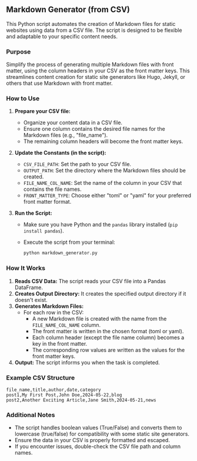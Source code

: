 ## Markdown Generator (from CSV)

This Python script automates the creation of Markdown files for static websites using data from a CSV file. The script is designed to be flexible and adaptable to your specific content needs.

### Purpose

Simplify the process of generating multiple Markdown files with front matter, using the column headers in your CSV as the front matter keys. This streamlines content creation for static site generators like Hugo, Jekyll, or others that use Markdown with front matter.

### How to Use

1. **Prepare your CSV file:**
   * Organize your content data in a CSV file.
   * Ensure one column contains the desired file names for the Markdown files (e.g., "file_name").
   * The remaining column headers will become the front matter keys.

2. **Update the Constants (in the script):**
   * `CSV_FILE_PATH`: Set the path to your CSV file.
   * `OUTPUT_PATH`: Set the directory where the Markdown files should be created.
   * `FILE_NAME_COL_NAME`: Set the name of the column in your CSV that contains the file names.
   * `FRONT_MATTER_TYPE`: Choose either "toml" or "yaml" for your preferred front matter format.

3. **Run the Script:**
   * Make sure you have Python and the `pandas` library installed (`pip install pandas`).
   * Execute the script from your terminal:

     ```bash
     python markdown_generator.py 
     ```

### How It Works

1. **Reads CSV Data:**  The script reads your CSV file into a Pandas DataFrame.
2. **Creates Output Directory:** It creates the specified output directory if it doesn't exist.
3. **Generates Markdown Files:**
   * For each row in the CSV:
      * A new Markdown file is created with the name from the `FILE_NAME_COL_NAME` column.
      * The front matter is written in the chosen format (toml or yaml).
      * Each column header (except the file name column) becomes a key in the front matter.
      * The corresponding row values are written as the values for the front matter keys.
4. **Output:** The script informs you when the task is completed.

### Example CSV Structure

```
file_name,title,author,date,category
post1,My First Post,John Doe,2024-05-22,blog
post2,Another Exciting Article,Jane Smith,2024-05-21,news
```

### Additional Notes

* The script handles boolean values (True/False) and converts them to lowercase (true/false) for compatibility with some static site generators.
* Ensure the data in your CSV is properly formatted and escaped.
* If you encounter issues, double-check the CSV file path and column names.